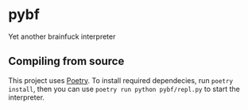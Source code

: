 # pybf

Yet another brainfuck interpreter

## Compiling from source

This project uses [Poetry](https://python-poetry.org). To install required dependecies, run `poetry install`, then you can use `poetry run python pybf/repl.py` to start the interpreter. 
